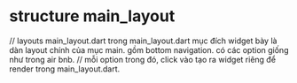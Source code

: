# structure main_layout

// layouts
main_layout.dart
trong main_layout.dart mục đích widget bày là dàn layout chính của mục main. gồm bottom navigation. có các option giống như trong air bnb.
// mỗi option trong đó, click vào tạo ra widget riêng để render trong main_layout.dart.
